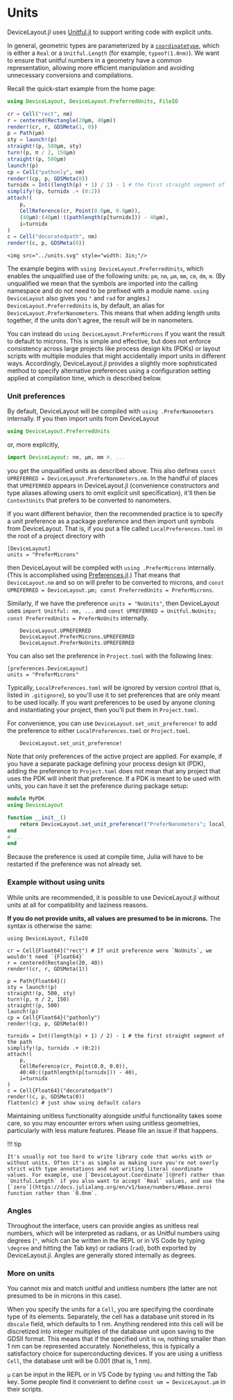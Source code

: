 # Units

DeviceLayout.jl uses [Unitful.jl](http://painterqubits.github.io/Unitful.jl/stable/) to support writing code with explicit units.

In general, geometric types are parameterized by a [`coordinatetype`](@ref), which is either a `Real` or a `Unitful.Length` (for example, `typeof(1.0nm)`). We want to ensure that unitful numbers in a geometry have a
common representation, allowing more efficient manipulation and avoiding
unnecessary conversions and compilations.

Recall the quick-start example from the home page:

```julia
using DeviceLayout, DeviceLayout.PreferredUnits, FileIO

cr = Cell("rect", nm)
r = centered(Rectangle(20μm, 40μm))
render!(cr, r, GDSMeta(1, 0))
p = Path(μm)
sty = launch!(p)
straight!(p, 500μm, sty)
turn!(p, π / 2, 150μm)
straight!(p, 500μm)
launch!(p)
cp = Cell("pathonly", nm)
render!(cp, p, GDSMeta(0))
turnidx = Int((length(p) + 1) / 2) - 1 # the first straight segment of the path
simplify!(p, turnidx .+ (0:2))
attach!(
    p,
    CellReference(cr, Point(0.0μm, 0.0μm)),
    (40μm):(40μm):((pathlength(p[turnidx])) - 40μm),
    i=turnidx
)
c = Cell("decoratedpath", nm)
render!(c, p, GDSMeta(0))
```

```@raw html
<img src="../units.svg" style="width: 3in;"/>
```

The example begins with `using DeviceLayout.PreferredUnits`, which enables the unqualified use of
the following units: `pm`, `nm`, `μm`, `mm`, `cm`, `dm`, `m`. (By unqualified we
mean that the symbols are imported into the calling namespace and do not need to be prefixed
with a module name. `using DeviceLayout` also gives you `°` and `rad` for angles.) `DeviceLayout.PreferredUnits` is, by default, an alias for `DeviceLayout.PreferNanometers`. This means that when adding length units together, if the units don't agree, the result
will be in nanometers.

You can instead do `using DeviceLayout.PreferMicrons` if you want the
result to default to microns. This is simple and effective, but does not enforce consistency across large projects like process design kits (PDKs) or layout scripts with multiple modules that might accidentally import units in different ways. Accordingly, DeviceLayout.jl provides a slightly more sophisticated method to specify alternative preferences using a configuration setting applied at compilation time, which is described below.

### Unit preferences

By default, DeviceLayout will be compiled with `using .PreferNanometers` internally. If you then import units from DeviceLayout

```julia
using DeviceLayout.PreferredUnits
```

or, more explicitly,

```julia
import DeviceLayout: nm, μm, mm #, ...
```

you get the unqualified units as described above. This also defines `const UPREFERRED = DeviceLayout.PreferNanometers.nm`. In the handful of places that `UPREFERRED` appears in DeviceLayout.jl (convenience constructors and type aliases allowing users to omit explicit unit specification), it'll then be `ContextUnits` that prefers to be converted to nanometers.

If you want different behavior, then the recommended practice is to specify a unit preference as a package preference and then import unit symbols from DeviceLayout. That is, if you put a file called `LocalPreferences.toml` in the root of a project directory with

```
[DeviceLayout]
units = "PreferMicrons"
```

then DeviceLayout will be compiled with `using .PreferMicrons` internally. (This is accomplished using [Preferences.jl](https://juliapackaging.github.io/Preferences.jl/stable/).) That means that `DeviceLayout.nm` and so on will prefer to be converted to microns, and `const UPREFERRED = DeviceLayout.μm; const PreferredUnits = PreferMicrons`.

Similarly, if we have the preference `units = "NoUnits"`, then DeviceLayout uses `import Unitful: nm, ...` and `const UPREFERRED = Unitful.NoUnits; const PreferredUnits = PreferNoUnits` internally.

```@docs
    DeviceLayout.UPREFERRED
    DeviceLayout.PreferMicrons.UPREFERRED
    DeviceLayout.PreferNoUnits.UPREFERRED
```

You can also set the preference in `Project.toml` with the following lines:

```
[preferences.DeviceLayout]
units = "PreferMicrons"
```

Typically, `LocalPreferences.toml` will be ignored by version control (that is, listed in `.gitignore`), so you'll use it to set preferences that are only meant to be used locally. If you want preferences to be used by anyone cloning and instantiating your project, then you'll put them in `Project.toml`.

For convenience, you can use `DeviceLayout.set_unit_preference!` to add the preference to either `LocalPreferences.toml` or `Project.toml`.

```@docs
    DeviceLayout.set_unit_preference!
```

Note that only preferences of the active project are applied. For example, if you have a separate package defining your process design kit (PDK), adding the preference to `Project.toml` does not mean that any project that uses the PDK will inherit that preference. If a PDK is meant to be used with units, you can have it set the preference during package setup:

```julia
module MyPDK
using DeviceLayout

function __init__()
    return DeviceLayout.set_unit_preference!("PreferNanometers"; local_only=false)
end
# ...
end
```

Because the preference is used at compile time, Julia will have to be restarted if the preference was not already set.

### Example without using units

While units are recommended, it is possible to use DeviceLayout.jl without units at
all for compatibility and laziness reasons.

**If you do not provide units, all values are presumed to be in microns.** The syntax
is otherwise the same:

```@example
using DeviceLayout, FileIO

cr = Cell{Float64}("rect") # If unit preference were `NoUnits`, we wouldn't need `{Float64}`
r = centered(Rectangle(20, 40))
render!(cr, r, GDSMeta(1))

p = Path{Float64}()
sty = launch!(p)
straight!(p, 500, sty)
turn!(p, π / 2, 150)
straight!(p, 500)
launch!(p)
cp = Cell{Float64}("pathonly")
render!(cp, p, GDSMeta(0))

turnidx = Int((length(p) + 1) / 2) - 1 # the first straight segment of the path
simplify!(p, turnidx .+ (0:2))
attach!(
    p,
    CellReference(cr, Point(0.0, 0.0)),
    40:40:((pathlength(p[turnidx])) - 40),
    i=turnidx
)
c = Cell{Float64}("decoratedpath")
render!(c, p, GDSMeta(0))
flatten(c) # just show using default colors
```

Maintaining unitless functionality alongside unitful functionality takes some care, so you may encounter errors when using unitless geometries, particularly with less mature features. Please file an issue if that happens.

!!! tip
    
    It's usually not too hard to write library code that works with or without units. Often it's as simple as making sure you're not overly strict with type annotations and not writing literal coordinate values. For example, use [`DeviceLayout.Coordinate`](@ref) rather than `Unitful.Length` if you also want to accept `Real` values, and use the [`zero`](https://docs.julialang.org/en/v1/base/numbers/#Base.zero) function rather than `0.0nm`.

### Angles

Throughout the interface, users can provide angles as unitless real numbers, which will be interpreted as radians, or as Unitful numbers using degrees (`°`, which can be written in the REPL or in VS Code by typing `\degree` and hitting the Tab key) or radians (`rad`), both exported by DeviceLayout.jl. Angles are generally stored internally as degrees.

### More on units

You cannot mix and match unitful and unitless numbers (the latter are not presumed to be
in microns in this case).

When you specify the units for a `Cell`, you are specifying the coordinate type of its elements. Separately, the cell has a database unit stored in its `dbscale` field, which defaults to 1 nm. Anything
rendered into this cell will be discretized into integer multiples of the database unit upon saving to the GDSII format.
This means that if the specified unit is `nm`, nothing smaller than 1 nm can be represented accurately. Nonetheless,
this is typically a satisfactory choice for superconducting devices. If you are using
a unitless `Cell`, the database unit will be 0.001 (that is, 1 nm).

`μ` can be input in the REPL or in VS Code by typing `\mu` and hitting the Tab key. Some people find it convenient to define `const um = DeviceLayout.μm` in their scripts.
